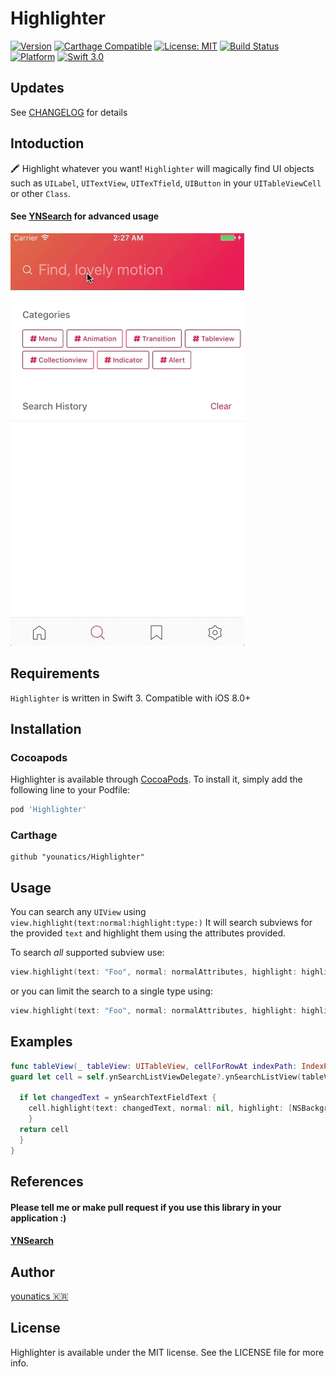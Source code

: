 # Highlighter
[![Version](https://img.shields.io/cocoapods/v/Highlighter.svg?style=flat)](http://cocoapods.org/pods/Highlighter)
[![Carthage Compatible](https://img.shields.io/badge/Carthage-compatible-4BC51D.svg?style=flat)](https://github.com/Carthage/Carthage)
[![License: MIT](https://img.shields.io/badge/license-MIT-blue.svg?style=flat)](https://github.com/younatics/Highlighter/blob/master/LICENSE)
[![Build Status](https://travis-ci.org/younatics/Highlighter.svg?branch=master)](https://travis-ci.org/younatics/Highlighter)
[![Platform](https://img.shields.io/cocoapods/p/Highlighter.svg?style=flat)](http://cocoapods.org/pods/Highlighter)
[![Swift 3.0](https://img.shields.io/badge/Swift-3.0-orange.svg?style=flat)](https://developer.apple.com/swift/)

## Updates
See [CHANGELOG](https://github.com/younatics/Highlighter/blob/master/CHANGELOG.md) for details

## Intoduction
🖍 Highlight whatever you want! `Highlighter` will magically find UI objects such as `UILabel`, `UITextView`, `UITexTfield`, `UIButton` in your `UITableViewCell` or other `Class`.
#### See [YNSearch](https://github.com/younatics/YNSearch) for advanced usage

![demo](Images/Highlighter.gif)

## Requirements

`Highlighter` is written in Swift 3. Compatible with iOS 8.0+

## Installation

### Cocoapods

Highlighter is available through [CocoaPods](http://cocoapods.org). To install
it, simply add the following line to your Podfile:

```ruby
pod 'Highlighter'
```
### Carthage
```
github "younatics/Highlighter"
```

## Usage
You can search any `UIView` using `view.highlight(text:normal:highlight:type:)` 
It will search subviews for the provided `text` and highlight them using the attributes provided.

To search _all_ supported subview use:
```swift
view.highlight(text: "Foo", normal: normalAttributes, highlight: highlightedAttributes)
```

or you can limit the search to a single type using:
```swift
view.highlight(text: "Foo", normal: normalAttributes, highlight: highlightedAttributes, type: UIButton.self)
```

## Examples
```swift
func tableView(_ tableView: UITableView, cellForRowAt indexPath: IndexPath) -> UITableViewCell {
guard let cell = self.ynSearchListViewDelegate?.ynSearchListView(tableView, cellForRowAt: indexPath) as? SearchViewCell else { return UITableViewCell() }
            
  if let changedText = ynSearchTextFieldText {
    cell.highlight(text: changedText, normal: nil, highlight: [NSBackgroundColorAttributeName: UIColor.yellow])
    }
  return cell
  }
}
```

## References
#### Please tell me or make pull request if you use this library in your application :) 
#### [YNSearch](https://github.com/younatics/YNSearch)

## Author
[younatics 🇰🇷](http://younatics.github.io)

## License
Highlighter is available under the MIT license. See the LICENSE file for more info.
